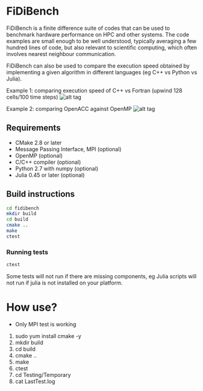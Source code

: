 # FiDiBench

FiDiBench is a finite difference suite of codes that can be used to benchmark
hardware performance on HPC and other systems. The code examples are small 
enough to be well understood, typically averaging a few hundred lines of code,
but also relevant to scientific computing, which often involves nearest 
neighbour communication.

FiDiBench can also be used to compare the execution speed obtained by 
implementing a given algorithm in different languages (eg C++ vs Python 
vs Julia).

Example 1: comparing execution speed of C++ vs Fortran (upwind 128 cells/100 time steps)
![alt tag](https://raw.githubusercontent.com/pletzer/fidibench/master/pictures/cxx_vs_fortran.png)

Example 2: comparing OpenACC against OpenMP 
![alt tag](https://raw.githubusercontent.com/pletzer/fidibench/master/pictures/openacc_vs_openmp.png)


## Requirements

* CMake 2.8 or later
* Message Passing Interface, MPI (optional)
* OpenMP (optional)
* C/C++ compiler (optional)
* Python 2.7 with numpy (optional)
* Julia 0.45 or later (optional)

## Build instructions

```bash
cd fidibench
mkdir build
cd build
cmake ..
make
ctest
```

### Running tests

```bash
ctest
```

Some tests will not run if there are missing components, eg Julia scripts will not run if
julia is not installed on your platform.



<h1>How use?</h1>

* Only MPI test is working 

1) sudo yum install cmake -y
2) mkdir build
3) cd build
4) cmake ..
5) make
6) ctest
7) cd Testing/Temporary
8) cat LastTest.log